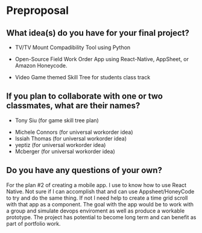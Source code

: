 # Preproposal

## What idea(s) do you have for your final project?

- TV/TV Mount Compadibility Tool using Python

- Open-Source Field Work Order App using React-Native, AppSheet, or Amazon Honeycode.

- Video Game themed Skill Tree for students class track

## If you plan to collaborate with one or two classmates, what are their names?

- Tony Siu (for game skill tree plan)<br/>

* Michele Connors (for universal workorder idea) <br/>
* Issiah Thomas (for universal workorder idea) <br/>
* yeptiz (for universal workorder idea) <br/>
* Mcberger (for universal workorder idea) <br/>

## Do you have any questions of your own?

For the plan #2 of creating a mobile app. I use to know how to use React Native. Not sure if I can accomplish that and can use Appsheet/HoneyCode to try and do the same thing. If not I need help to create a time grid scroll with that app as a component. The goal with the app would be to work with a group and simulate devops enviroment as well as produce a workable prototype. The project has potential to become long term and can benefit as part of portfolio work.
